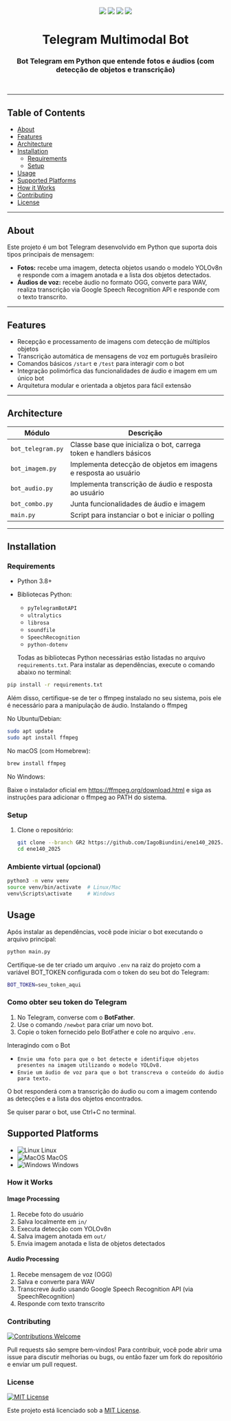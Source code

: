 <p align="center">
<br>
<a href="https://github.com/seuusuario/seurepo"><img src="https://img.shields.io/badge/PRs-welcome-brightgreen.svg"></a>
<a href="#linux"><img src="https://img.shields.io/badge/os-linux-brightgreen"></a>
<a href="#macos"><img src="https://img.shields.io/badge/os-mac-brightgreen"></a>
<a href="#windows"><img src="https://img.shields.io/badge/os-windows-yellowgreen"></a>
<br>
<h1 align="center">
  <b>Telegram Multimodal Bot</b>
</h1>
<h3 align="center">
Bot Telegram em Python que entende fotos e áudios (com detecção de objetos e transcrição)
</h3>
<br>
</p>

---

## Table of Contents

- [About](#about)  
- [Features](#features)  
- [Architecture](#architecture)  
- [Installation](#installation)  
  - [Requirements](#requirements)  
  - [Setup](#setup)  
- [Usage](#usage)  
- [Supported Platforms](#supported-platforms)  
- [How it Works](#how-it-works)  
- [Contributing](#contributing)  
- [License](#license)  

---

## About

Este projeto é um bot Telegram desenvolvido em Python que suporta dois tipos principais de mensagem:  
- **Fotos:** recebe uma imagem, detecta objetos usando o modelo YOLOv8n e responde com a imagem anotada e a lista dos objetos detectados.  
- **Áudios de voz:** recebe áudio no formato OGG, converte para WAV, realiza transcrição via Google Speech Recognition API e responde com o texto transcrito.  

---

## Features

- Recepção e processamento de imagens com detecção de múltiplos objetos  
- Transcrição automática de mensagens de voz em português brasileiro  
- Comandos básicos `/start` e `/test` para interagir com o bot  
- Integração polimórfica das funcionalidades de áudio e imagem em um único bot  
- Arquitetura modular e orientada a objetos para fácil extensão  

---

## Architecture

| Módulo           | Descrição                                                       |
|------------------|-----------------------------------------------------------------|
| `bot_telegram.py`| Classe base que inicializa o bot, carrega token e handlers básicos |
| `bot_imagem.py`  | Implementa detecção de objetos em imagens e resposta ao usuário |
| `bot_audio.py`   | Implementa transcrição de áudio e resposta ao usuário           |
| `bot_combo.py`   | Junta funcionalidades de áudio e imagem                         |
| `main.py`        | Script para instanciar o bot e iniciar o polling                |

---

## Installation

### Requirements

- Python 3.8+  
- Bibliotecas Python:
  - `pyTelegramBotAPI`  
  - `ultralytics`  
  - `librosa`  
  - `soundfile`  
  - `SpeechRecognition`  
  - `python-dotenv`


  Todas as bibliotecas Python necessárias estão listadas no arquivo `requirements.txt`. Para instalar as dependências, execute o comando abaixo no terminal:

```bash
pip install -r requirements.txt
```

Além disso, certifique-se de ter o ffmpeg instalado no seu sistema, pois ele é necessário para a manipulação de áudio.
Instalando o ffmpeg

  No Ubuntu/Debian:
```bash
sudo apt update
sudo apt install ffmpeg
```
  No macOS (com Homebrew):
```bash
brew install ffmpeg
```
  No Windows:

Baixe o instalador oficial em https://ffmpeg.org/download.html e siga as instruções para adicionar o ffmpeg ao PATH do sistema.

### Setup

1. Clone o repositório:
   ```bash
   git clone --branch GR2 https://github.com/IagoBiundini/ene140_2025.git
   cd ene140_2025

### Ambiente virtual (opcional)
  ```bash
  python3 -m venv venv
  source venv/bin/activate  # Linux/Mac
  venv\Scripts\activate     # Windows
  ```
## Usage

Após instalar as dependências, você pode iniciar o bot executando o arquivo principal:

```bash
python main.py
```

Certifique-se de ter criado um arquivo `.env` na raiz do projeto com a variável BOT_TOKEN configurada com o token do seu bot do Telegram:
```bash
BOT_TOKEN=seu_token_aqui
```
### Como obter seu token do Telegram

1. No Telegram, converse com o **BotFather**.
2. Use o comando `/newbot` para criar um novo bot.
3. Copie o token fornecido pelo BotFather e cole no arquivo `.env`.

Interagindo com o Bot

  - `Envie uma foto para que o bot detecte e identifique objetos presentes na imagem utilizando o modelo YOLOv8.`
  - `Envie um áudio de voz para que o bot transcreva o conteúdo do áudio para texto.`

O bot responderá com a transcrição do áudio ou com a imagem contendo as detecções e a lista dos objetos encontrados.

Se quiser parar o bot, use Ctrl+C no terminal.


## Supported Platforms

- ![Linux](https://img.shields.io/badge/os-linux-brightgreen.svg) Linux  
- ![MacOS](https://img.shields.io/badge/os-mac-brightgreen.svg) MacOS  
- ![Windows](https://img.shields.io/badge/os-windows-yellowgreen.svg) Windows


### How it Works

#### Image Processing

1. Recebe foto do usuário  
2. Salva localmente em `in/`  
3. Executa detecção com YOLOv8n  
4. Salva imagem anotada em `out/`  
5. Envia imagem anotada e lista de objetos detectados  

#### Audio Processing

1. Recebe mensagem de voz (OGG)  
2. Salva e converte para WAV  
3. Transcreve áudio usando Google Speech Recognition API (via SpeechRecognition)  
4. Responde com texto transcrito  


### Contributing

[![Contributions Welcome](https://img.shields.io/badge/Contributions-Welcome-brightgreen.svg)](https://github.com/seu-usuario/seu-repositorio/issues)

Pull requests são sempre bem-vindos! Para contribuir, você pode abrir uma issue para discutir melhorias ou bugs, ou então fazer um fork do repositório e enviar um pull request.

### License

[![MIT License](https://img.shields.io/badge/License-MIT-green.svg)](https://opensource.org/licenses/MIT)

Este projeto está licenciado sob a [MIT License](https://opensource.org/licenses/MIT).



